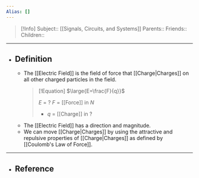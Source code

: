 ```yaml
---
Alias: []
---
```

> [!Info]
> Subject:: [[Signals, Circuits, and Systems]]
> Parents:: 
> Friends:: 
> Children:: 
---
- ## Definition
	- The [[Electric Field]] is the field of force that [[Charge|Charges]] on all other charged particles in the field.
	  > [!Equation]
	  > $\large{E=\frac{F}{q}}$
	  > 
	  > $E$ = ?
	  > $F$ = [[Force]] in $N$
	  > - $q$ = [[Charge]] in ?
	- The [[Electric Field]] has a direction and magnitude.
	- We can move [[Charge|Charges]] by using the attractive and repulsive properties of [[Charge|Charges]] as defined by [[Coulomb's Law of Force]].
---
- ## Reference